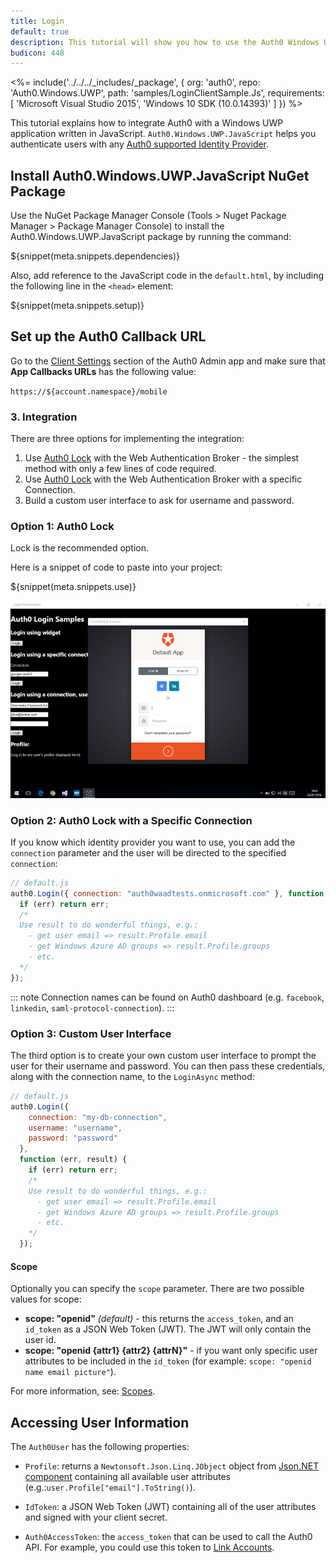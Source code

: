 ```yaml
---
title: Login
default: true
description: This tutorial will show you how to use the Auth0 Windows Universal App Javascript SDK to add authentication and authorization to your app.
budicon: 448
---
```


<%= include('../../../_includes/_package', {
  org: 'auth0',
  repo: 'Auth0.Windows.UWP',
  path: 'samples/LoginClientSample.Js',
  requirements: [
    'Microsoft Visual Studio 2015',
    'Windows 10 SDK (10.0.14393)'
  ]
}) %>

This tutorial explains how to integrate Auth0 with a Windows UWP application written in JavaScript. `Auth0.Windows.UWP.JavaScript` helps you authenticate users with any [Auth0 supported Identity Provider](/identityproviders).

## Install Auth0.Windows.UWP.JavaScript NuGet Package

Use the NuGet Package Manager Console (Tools > Nuget Package Manager > Package Manager Console) to install the Auth0.Windows.UWP.JavaScript package by running the command:

${snippet(meta.snippets.dependencies)}

Also, add reference to the JavaScript code in the `default.html`, by including the following line in the `<head>` element:

${snippet(meta.snippets.setup)}

## Set up the Auth0 Callback URL

Go to the [Client Settings](${manage_url}/#/applications/${account.clientId}/settings) section of the Auth0 Admin app and make sure that **App Callbacks URLs** has the following value:

`https://${account.namespace}/mobile`

### 3. Integration
There are three options for implementing the integration:

1. Use [Auth0 Lock](/libraries/lock) with the Web Authentication Broker - the simplest method with only a few lines of code required.
2. Use [Auth0 Lock](/libraries/lock) with the Web Authentication Broker with a specific Connection.
3. Build a custom user interface to ask for username and password.

### Option 1: Auth0 Lock

Lock is the recommended option.

Here is a snippet of code to paste into your project:

${snippet(meta.snippets.use)}

![](/media/articles/native-platforms/windows-uwp-javascript/lock-widget-screenshot.png)


### Option 2: Auth0 Lock with a Specific Connection

If you know which identity provider you want to use, you can add the `connection` parameter and the user will be directed to the specified `connection`:

```javascript
// default.js
auth0.Login({ connection: "auth0waadtests.onmicrosoft.com" }, function (err, result) {
  if (err) return err;
  /*
  Use result to do wonderful things, e.g.:
    - get user email => result.Profile.email
    - get Windows Azure AD groups => result.Profile.groups
    - etc.
  */
});
```

::: note
Connection names can be found on Auth0 dashboard (e.g. `facebook`, `linkedin`, `saml-protocol-connection`).
:::

### Option 3: Custom User Interface

The third option is to create your own custom user interface to prompt the user for their username and password. You can then pass these credentials, along with the connection name, to the `LoginAsync` method:

```javascript
// default.js
auth0.Login({
    connection: "my-db-connection",
    username: "username",
    password: "password"
  },
  function (err, result) {
    if (err) return err;
    /*
    Use result to do wonderful things, e.g.:
      - get user email => result.Profile.email
      - get Windows Azure AD groups => result.Profile.groups
      - etc.
    */
  });
```

#### Scope

Optionally you can specify the `scope` parameter. There are two possible values for scope:

* __scope: "openid"__ _(default)_ - this returns the `access_token`, and an `id_token` as a JSON Web Token (JWT). The JWT will only contain the user id.
* __scope: "openid {attr1} {attr2} {attrN}"__ - if you want only specific user attributes to be included in the `id_token` (for example: `scope: "openid name email picture"`).

For more information, see: [Scopes](/scopes).

## Accessing User Information

The `Auth0User` has the following properties:

* `Profile`: returns a `Newtonsoft.Json.Linq.JObject` object from [Json.NET component](http://www.newtonsoft.com/json) containing all available user attributes (e.g.:`user.Profile["email"].ToString()`).
* `IdToken`: a JSON Web Token (JWT) containing all of the user attributes and signed with your client secret.

* `Auth0AccessToken`: the `access_token` that can be used to call the Auth0 API. For example, you could use this token to [Link Accounts](/link-accounts).
